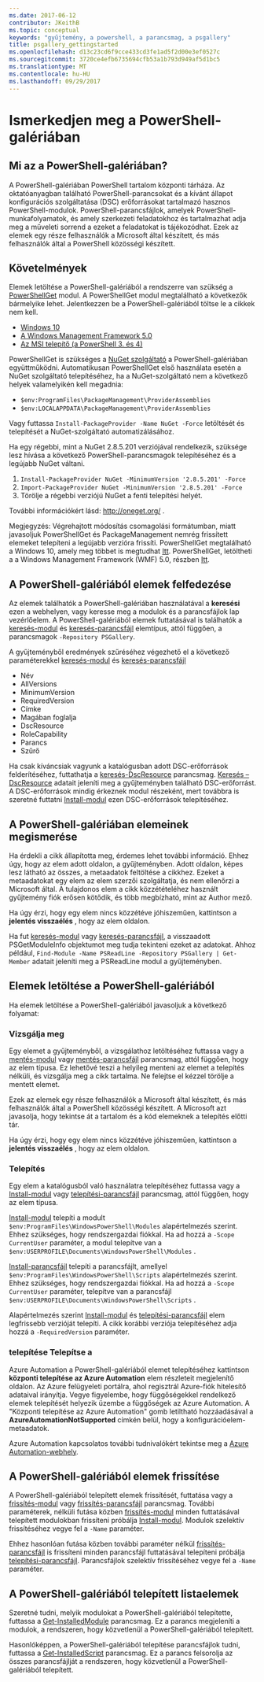 ```yaml
---
ms.date: 2017-06-12
contributor: JKeithB
ms.topic: conceptual
keywords: "gyűjtemény, a powershell, a parancsmag, a psgallery"
title: psgallery_gettingstarted
ms.openlocfilehash: d13c23cd6f9cce433cd3fe1ad5f2d00e3ef0527c
ms.sourcegitcommit: 3720ce4efb6735694cfb53a1b793d949af5d1bc5
ms.translationtype: MT
ms.contentlocale: hu-HU
ms.lasthandoff: 09/29/2017
---
```

# <a name="get-started-with-the-powershell-gallery"></a>Ismerkedjen meg a PowerShell-galériában

## <a name="what-is-the-powershell-gallery"></a>Mi az a PowerShell-galériában?

A PowerShell-galériában PowerShell tartalom központi tárháza.
Az oktatóanyagban található PowerShell-parancsokat és a kívánt állapot konfigurációs szolgáltatása (DSC) erőforrásokat tartalmazó hasznos PowerShell-modulok. PowerShell-parancsfájlok, amelyek PowerShell-munkafolyamatok, és amely szerkezeti feladatokhoz és tartalmazhat adja meg a műveleti sorrend a ezeket a feladatokat is tájékozódhat.
Ezek az elemek egy része felhasználók a Microsoft által készített, és más felhasználók által a PowerShell közösségi készített.

## <a name="requirements"></a>Követelmények

Elemek letöltése a PowerShell-galériából a rendszerre van szükség a [PowerShellGet](http://go.microsoft.com/fwlink/?LinkID=760387&clcid=0x409) modul. A PowerShellGet modul megtalálható a következők bármelyike lehet. Jelentkezzen be a PowerShell-galériából töltse le a cikkek nem kell.

-   [Windows 10](http://go.microsoft.com/fwlink/?LinkID=624830&clcid=0x409)
-   [A Windows Management Framework 5.0](http://go.microsoft.com/fwlink/?LinkId=398175)
-   [Az MSI telepítő (a PowerShell 3. és 4)](http://go.microsoft.com/fwlink/?LinkID=746217&clcid=0x409)

PowerShellGet is szükséges a [NuGet szolgáltató](http://go.microsoft.com/fwlink/?LinkId=722208) a PowerShell-galériában együttműködni. Automatikusan PowerShellGet első használata esetén a NuGet szolgáltató telepítéséhez, ha a NuGet-szolgáltató nem a következő helyek valamelyikén kell megadnia:

- `$env:ProgramFiles\PackageManagement\ProviderAssemblies`
- `$env:LOCALAPPDATA\PackageManagement\ProviderAssemblies`

Vagy futtassa `Install-PackageProvider -Name NuGet -Force` letöltését és telepítését a NuGet-szolgáltató automatizálásához.

  
Ha egy régebbi, mint a NuGet 2.8.5.201 verziójával rendelkezik, szüksége lesz hívása a következő PowerShell-parancsmagok telepítéséhez és a legújabb NuGet váltani.

1.  `Install-PackageProvider NuGet -MinimumVersion '2.8.5.201' -Force`
2.  `Import-PackageProvider NuGet -MinimumVersion '2.8.5.201' -Force`
3.  Törölje a régebbi verziójú NuGet a fenti telepítési helyét.

További információkért lásd: <http://oneget.org/> .

  
Megjegyzés: Végrehajtott módosítás csomagolási formátumban, miatt javasoljuk PowerShellGet és PackageManagement nemrég frissített elemeket telepíteni a legújabb verzióra frissíti. PowerShellGet megtalálható a Windows 10, amely meg többet is megtudhat [Itt](http://go.microsoft.com/fwlink/?LinkID=624830&clcid=0x409).
PowerShellGet, letöltheti a a Windows Management Framework (WMF) 5.0, részben [Itt](http://go.microsoft.com/fwlink/?LinkId=398175).

## <a name="discovering-items-from-the-powershell-gallery"></a>A PowerShell-galériából elemek felfedezése

Az elemek találhatók a PowerShell-galériában használatával a **keresési** ezen a webhelyen, vagy keresse meg a modulok és a parancsfájlok lap vezérlőelem. A PowerShell-galériából elemek futtatásával is találhatók a [keresés-modul](https://go.microsoft.com/fwlink/?LinkId=821658) és [keresés-parancsfájl](https://go.microsoft.com/fwlink/?LinkId=822322) elemtípus, attól függően, a parancsmagok `-Repository PSGallery`.

A gyűjteményből eredmények szűréséhez végezhető el a következő paraméterekkel [keresés-modul](https://go.microsoft.com/fwlink/?LinkId=821658) és [keresés-parancsfájl](https://go.microsoft.com/fwlink/?LinkId=822322)

- Név
- AllVersions
- MinimumVersion
- RequiredVersion
- Címke
- Magában foglalja
- DscResource
- RoleCapability
- Parancs
- Szűrő

Ha csak kíváncsiak vagyunk a katalógusban adott DSC-erőforrások felderítéséhez, futtathatja a [keresés-DscResource](https://go.microsoft.com/fwlink/?LinkId=517196) parancsmag.
[Keresés – DscResource](https://go.microsoft.com/fwlink/?LinkId=517196) adatait jeleníti meg a gyűjteményben található DSC-erőforrást. A DSC-erőforrások mindig érkeznek modul részeként, mert továbbra is szeretné futtatni [Install-modul](https://go.microsoft.com/fwlink/?LinkId=821663) ezen DSC-erőforrások telepítéséhez.

## <a name="learning-about-items-in-the-powershell-gallery"></a>A PowerShell-galériában elemeinek megismerése

Ha érdekli a cikk állapította meg, érdemes lehet további információ. Ehhez úgy, hogy az elem adott oldalon, a gyűjteményben. Adott oldalon, képes lesz látható az összes, a metaadatok feltöltése a cikkhez. Ezeket a metaadatokat egy elem az elem szerzői szolgáltatja, és nem ellenőrzi a Microsoft által. A tulajdonos elem a cikk közzétételéhez használt gyűjtemény fiók erősen kötődik, és több megbízható, mint az Author mező.

Ha úgy érzi, hogy egy elem nincs közzétéve jóhiszeműen, kattintson a **jelentés visszaélés** , hogy az elem oldalon.

Ha fut [keresés-modul](https://go.microsoft.com/fwlink/?LinkId=821658) vagy [keresés-parancsfájl](https://go.microsoft.com/fwlink/?LinkId=822322), a visszaadott PSGetModuleInfo objektumot meg tudja tekinteni ezeket az adatokat.
Ahhoz például, `Find-Module -Name PSReadLine -Repository PSGallery | Get-Member` adatait jeleníti meg a PSReadLine modul a gyűjteményben.

## <a name="downloading-items-from-the-powershell-gallery"></a>Elemek letöltése a PowerShell-galériából

Ha elemek letöltése a PowerShell-galériából javasoljuk a következő folyamat:

### <a name="inspect"></a>Vizsgálja meg

Egy elemet a gyűjteményből, a vizsgálathoz letöltéséhez futtassa vagy a [mentés-modul](https://go.microsoft.com/fwlink/?LinkId=821669) vagy [mentés-parancsfájl](https://go.microsoft.com/fwlink/?LinkId=822334) parancsmag, attól függően, hogy az elem típusa. Ez lehetővé teszi a helyileg menteni az elemet a telepítés nélküli, és vizsgálja meg a cikk tartalma. Ne felejtse el kézzel törölje a mentett elemet.

Ezek az elemek egy része felhasználók a Microsoft által készített, és más felhasználók által a PowerShell közösségi készített. A Microsoft azt javasolja, hogy tekintse át a tartalom és a kód elemeknek a telepítés előtti tár.

Ha úgy érzi, hogy egy elem nincs közzétéve jóhiszeműen, kattintson a **jelentés visszaélés** , hogy az elem oldalon.

### <a name="install"></a>Telepítés

Egy elem a katalógusból való használatra telepítéséhez futtassa vagy a [Install-modul](https://go.microsoft.com/fwlink/?LinkId=821663) vagy [telepítési-parancsfájl](https://go.microsoft.com/fwlink/?LinkId=822327) parancsmag, attól függően, hogy az elem típusa.

[Install-modul](https://go.microsoft.com/fwlink/?LinkId=821663) telepíti a modult `$env:ProgramFiles\WindowsPowerShell\Modules` alapértelmezés szerint. Ehhez szükséges, hogy rendszergazdai fiókkal. Ha ad hozzá a `-Scope
CurrentUser` paraméter, a modul telepítve van a `$env:USERPROFILE\Documents\WindowsPowerShell\Modules` .

[Install-parancsfájl](https://go.microsoft.com/fwlink/?LinkId=822327) telepíti a parancsfájlt, amellyel `$env:ProgramFiles\WindowsPowerShell\Scripts` alapértelmezés szerint. Ehhez szükséges, hogy rendszergazdai fiókkal. Ha ad hozzá a `-Scope
CurrentUser` paraméter, telepítve van a parancsfájl `$env:USERPROFILE\Documents\WindowsPowerShell\Scripts` .

Alapértelmezés szerint [Install-modul](https://go.microsoft.com/fwlink/?LinkId=821663) és [telepítési-parancsfájl](https://go.microsoft.com/fwlink/?LinkId=822327) elem legfrissebb verzióját telepíti. A cikk korábbi verziója telepítéséhez adja hozzá a `-RequiredVersion` paraméter.

### <a name="deploy"></a>telepítése Telepítse a

Azure Automation a PowerShell-galériából elemet telepítéséhez kattintson **központi telepítése az Azure Automation** elem részleteit megjelenítő oldalon. Az Azure felügyeleti portálra, ahol regisztrál Azure-fiók hitelesítő adataival irányítja. Vegye figyelembe, hogy függőségekkel rendelkező elemek telepítését helyezik üzembe a függőségek az Azure Automation. A "Központi telepítése az Azure Automation" gomb letiltható hozzáadásával a **AzureAutomationNotSupported** címkén belül, hogy a konfigurációelem-metaadatok.

Azure Automation kapcsolatos további tudnivalókért tekintse meg a [Azure Automation-webhely](http://azure.microsoft.com/en-us/services/automation/).

## <a name="updating-items-from-the-powershell-gallery"></a>A PowerShell-galériából elemek frissítése

A PowerShell-galériából telepített elemek frissítését, futtatása vagy a [frissítés-modul](https://go.microsoft.com/fwlink/?LinkID=398576) vagy [frissítés-parancsfájl](http://go.microsoft.com/fwlink/?LinkId=619787) parancsmag. További paraméterek, nélküli futása közben [frissítés-modul](https://go.microsoft.com/fwlink/?LinkID=398576) minden futtatásával telepített modulokban frissíteni próbálja [Install-modul](https://go.microsoft.com/fwlink/?LinkId=821663).
Modulok szelektív frissítéséhez vegye fel a `-Name` paraméter.

Ehhez hasonlóan futása közben további paraméter nélkül [frissítés-parancsfájl](http://go.microsoft.com/fwlink/?LinkId=619787) is frissíteni minden parancsfájl futtatásával telepíteni próbálja [telepítési-parancsfájl](https://go.microsoft.com/fwlink/?LinkId=822327).
Parancsfájlok szelektív frissítéséhez vegye fel a `-Name` paraméter.

## <a name="list-items-that-you-have-installed-from-the-powershell-gallery"></a>A PowerShell-galériából telepített listaelemek

Szeretné tudni, melyik modulokat a PowerShell-galériából telepítette, futtassa a [Get-InstalledModule](https://go.microsoft.com/fwlink/?LinkId=526863) parancsmag. Ez a parancs megjeleníti a modulok, a rendszeren, hogy közvetlenül a PowerShell-galériából telepített.

Hasonlóképpen, a PowerShell-galériából telepítése parancsfájlok tudni, futtassa a [Get-InstalledScript](https://go.microsoft.com/fwlink/?LinkId=619790) parancsmag. Ez a parancs felsorolja az összes parancsfájlját a rendszeren, hogy közvetlenül a PowerShell-galériából telepített.

